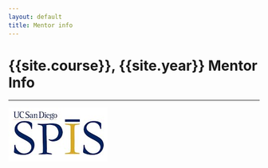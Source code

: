 ```yaml
---
layout: default
title: Mentor info
---
```


# {{site.course}}, {{site.year}} Mentor Info



----

![SPIS_logo](images/SPIS_logo.jpg)
